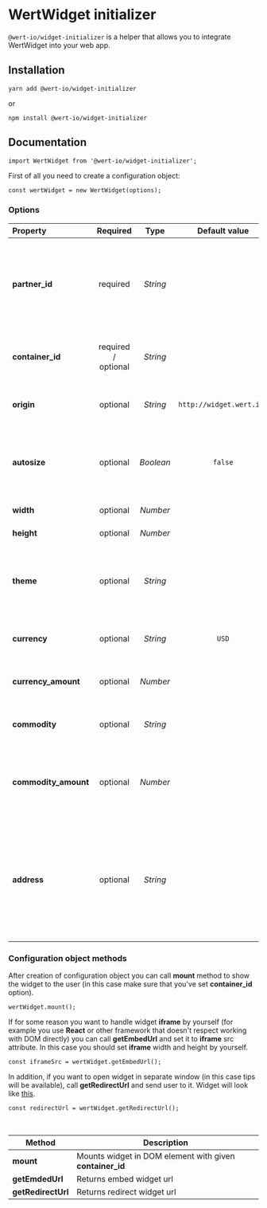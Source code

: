 # WertWidget initializer

`@wert-io/widget-initializer` is a helper that allows you to integrate WertWidget into your web app.

## Installation

```
yarn add @wert-io/widget-initializer
```

or

```
npm install @wert-io/widget-initializer
```

## Documentation

```
import WertWidget from '@wert-io/widget-initializer';
```

First of all you need to create a configuration object:

```
const wertWidget = new WertWidget(options);
```

### Options

| Property | Required | Type | Default value | Possible value(s) | Description |
| :--- | :---: | :---: | :---: | :---: | --- |
| **partner_id** | required | *String* | | | **partner_id** will be given after registering you as a partner, it's needed to track your comissions and statistics. If you don't have one, [contact us](https://wert.io/for-partners) |
| **container_id** | required / optional | *String* | | | id of widget parent DOM element, needed if you want to use **mount** method |
| **origin** | optional | *String* | `http://widget.wert.io/` | `https://sandbox.wert.io/` | Needed to initialize widget on specific environment |
| **autosize** | optional | *Boolean* | `false` | `true, false` | Widget will use 100% width and 100% height of parent element, if "true" **width** and **height** options are ignored |
| **width** | optional | *Number* | | | Widget width in pixels |
| **height** | optional | *Number* | | | Widget height in pixels |
| **theme** | optional | *String* | | `dark` | Widget will use theme colors as base, ability to set colors for specific elements will be available soon |
| **currency** | optional | *String* | `USD` | `USD, EUR` | Default currency that will be selected in widget |
| **currency_amount** | optional | *Number* | | | Default currency amount that will be prefilled in widget |
| **commodity** | optional | *String* | | `BTC, ETH, XTZ` | Default commodity that will be selected in widget |
| **commodity_amount** | optional | *Number* | | | Default commodity amount that will be prefilled in widget, ignored if **currency_amount** was set |
| **address** | optional | *String* | | | Address is checked for validity based on which **commodity** is set, if commodity is not set then BTC is used by default. If address is invalid - this option is ignored |

### Configuration object methods

After creation of configuration object you can call **mount** method to show the widget to the user (in this case make sure that you've set **container_id** option).

```
wertWidget.mount();
```

If for some reason you want to handle widget **iframe** by yourself (for example you use **React** or other framework that doesn't respect working with DOM directly) you can call **getEmbedUrl** and set it to **iframe** src attribute. In this case you should set **iframe** width and height by yourself.

```
const iframeSrc = wertWidget.getEmbedUrl();
```

In addition, if you want to open widget in separate window (in this case tips will be available), call **getRedirectUrl** and send user to it. Widget will look like [this](https://widget.wert.io/default/redirect).

```
const redirectUrl = wertWidget.getRedirectUrl();
```

<br>

| Method | Description |
| --- | --- |
| **mount** | Mounts widget in DOM element with given **container_id** |
| **getEmdedUrl** | Returns embed widget url |
| **getRedirectUrl** | Returns redirect widget url |